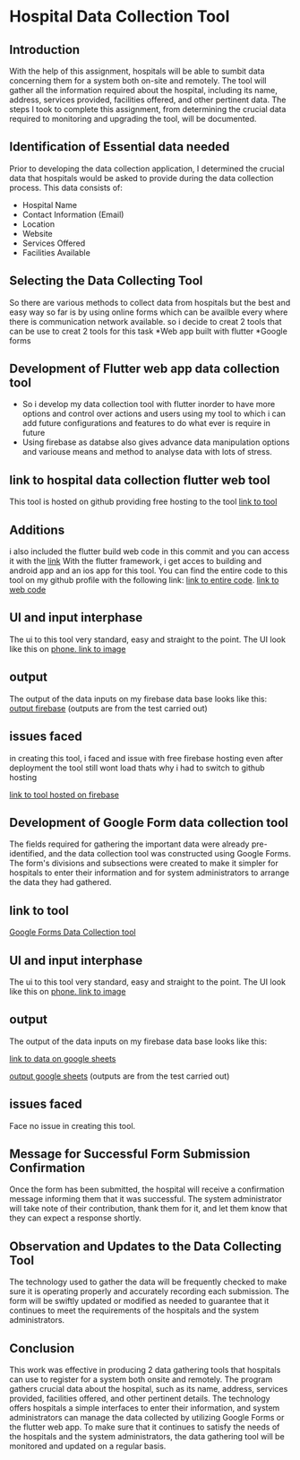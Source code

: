 # Hospital Data Collection Tool

## Introduction
With the help of this assignment, hospitals will be able to sumbit data concerning them for a system both on-site and remotely. The tool will gather all the information required about the hospital, including its name, address, services provided, facilities offered, and other pertinent data. The steps I took to complete this assignment, from determining the crucial data required to monitoring and upgrading the tool, will be documented.

## Identification of Essential data needed
Prior to developing the data collection application, I determined the crucial data that hospitals would be asked to provide during the data collection process. This data consists of:
* Hospital Name
* Contact Information (Email)
* Location 
* Website
* Services Offered
* Facilities Available 


## Selecting the Data Collecting Tool
So there are various methods to collect data from hospitals but the best and easy way so far is by using online forms which can be availble every where there is communication network available.
 so i decide to creat 2 tools that can be use to creat 2 tools for this task
 *Web app built with flutter
 *Google forms

## Development of Flutter web app data collection tool
  - So i develop my data collection tool with flutter inorder to have more options and control over actions and users using my tool to which i can add future configurations and features to do what ever is require in future
  - Using  firebase as databse also gives advance data manipulation options and variouse means and method to analyse data with lots of stress.

## link to hospital data collection flutter web tool
 This tool is hosted on github providing free hosting to the tool
 [link to tool](https://akwe-afriitech.github.io/hospital-data-collection/#/)

## Additions 
i also included the flutter build web code in this commit and you can access it  with the [link](/Create%20a%20platform%20to%20link-up%20medical%20facilities%20globally/Applicants/Earl-Millen%20Toh%20Akwe/Create%20a%20platform%20to%20link%20medical%20facilities%20globally/Starter%20Tasks/web/index.html)
With the flutter framework, i get acces to building and android app and an ios app for this tool. You can find the entire code to this tool on my github profile with the following link:
[link to entire code](https://github.com/akwe-afriitech/hospital-data-collection-app).
[link to web code](https://github.com/akwe-afriitech/hospital-data-collection)


## UI and input interphase
The ui to this tool very standard, easy and straight to the point. 
The UI look like this on [phone. link to image](/Create%20a%20platform%20to%20link-up%20medical%20facilities%20globally/Applicants/Earl-Millen%20Toh%20Akwe/assets/images/flutter%20web%20app.jpeg)

## output
The output of the data inputs on my firebase data base looks like this: 
[output firebase](/Create%20a%20platform%20to%20link-up%20medical%20facilities%20globally/Applicants/Earl-Millen%20Toh%20Akwe/assets/images/firebase%20results.png)
(outputs are from the test carried out)

## issues faced 
in creating this tool, i faced and issue with free firebase hosting even after deployment the tool still wont load thats why i had to switch to github hosting 

[link to tool hosted on firebase](https://hospitaldatacollection-fff48.web.app/)




## Development of Google Form data collection tool
The fields required for gathering the important data were already pre-identified, and the data collection tool was constructed using Google Forms. The form's divisions and subsections were created to make it simpler for hospitals to enter their information and for system administrators to arrange the data they had gathered.

## link to tool
[Google Forms Data Collection tool](https://docs.google.com/forms/d/e/1FAIpQLSdGArAo-HcJH6ccddVbv0_eWIBWh8AOTYNDT4a21gWoxL_k2w/viewform?usp=sf_link)

## UI and input interphase
The ui to this tool very standard, easy and straight to the point. 
The UI look like this on [phone. link to image](/Create%20a%20platform%20to%20link-up%20medical%20facilities%20globally/Applicants/Earl-Millen%20Toh%20Akwe/assets/images/google%20forms.jpeg)

## output
The output of the data inputs on my firebase data base looks like this: 

[link to data on google sheets](https://docs.google.com/spreadsheets/d/1M3tRUSveeoyaexVcAty1HYDSU11HWnSvNm4h9FKcbeQ/edit?usp=sharing)

[output google sheets](/Create%20a%20platform%20to%20link-up%20medical%20facilities%20globally/Applicants/Earl-Millen%20Toh%20Akwe/assets/images/google%20forms%20result.png)
(outputs are from the test carried out)

## issues faced 
Face no issue in creating this tool.


## Message for Successful Form Submission Confirmation
Once the form has been submitted, the hospital will receive a confirmation message informing them that it was successful. The system administrator will take note of their contribution, thank them for it, and let them know that they can expect a response shortly.

## Observation and Updates to the Data Collecting Tool
The technology used to gather the data will be frequently checked to make sure it is operating properly and accurately recording each submission. The form will be swiftly updated or modified as needed to guarantee that it continues to meet the requirements of the hospitals and the system administrators.




## Conclusion
This work was effective in producing 2 data gathering tools that hospitals can use to register for a system both onsite and remotely. The program gathers crucial data about the hospital, such as its name, address, services provided, facilities offered, and other pertinent details. The technology offers hospitals a simple interfaces to enter their information, and system administrators can manage the data collected by utilizing Google Forms or the flutter web app. To make sure that it continues to satisfy the needs of the hospitals and the system administrators, the data gathering tool will be monitored and updated on a regular basis.

